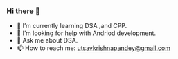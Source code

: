 ### Hi there 👋
- 🌱 I’m currently learning DSA ,and CPP.
- 🤔 I’m looking for help with Andriod development.
- 💬 Ask me about DSA.
- 📫 How to reach me: utsavkrishnapandey@gmail.com
